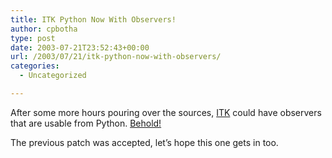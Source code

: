 ```yaml
---
title: ITK Python Now With Observers!
author: cpbotha
type: post
date: 2003-07-21T23:52:43+00:00
url: /2003/07/21/itk-python-now-with-observers/
categories:
  - Uncategorized

---
```

After some more hours pouring over the sources, [ITK][1] could have observers that are usable from Python. [Behold!][2]

The previous patch was accepted, let&#8217;s hope this one gets in too.

 [1]: http://www.itk.org/
 [2]: http://www.itk.org/pipermail/insight-users/2003-July/004331.html
